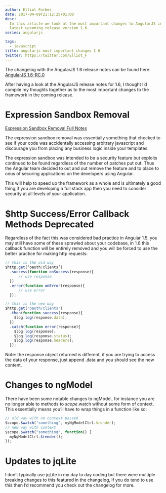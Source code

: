 ```yaml
---
author: Elliot Forbes
date: 2017-04-09T21:12:25+01:00
desc:
  In this article we look at the most important changes to AngularJS in the
  latest upcoming release version 1.6.
series: angularjs

tags:
  - javascript
title: angularjs most important changes 1 6
twitter: https://twitter.com/Elliot_F
---
```


<div class="github-link">The changelog with the AngularJS 1.6 release notes can be found here: <a href="https://github.com/angular/angular.js/blob/master/CHANGELOG.md">AngularJS 1.6-RC.0</a></div>

After having a look at the AngularJS release notes for 1.6, I thought I’d
compile my thoughts together as to the most important changes to the framework
in the coming release.

# Expression Sandbox Removal

[Expression Sandbox Removal Full Notes](http://angularjs.blogspot.co.uk/2016/09/angular-16-expression-sandbox-removal.html)

The expression sandbox removal was essentially something that checked to see if
your code was accidentally accessing arbitrary javascript and discourage you
from placing any business logic inside your templates.

The expression sandbox was intended to be a security feature but exploits
continued to be found regardless of the number of patches put out. Thus the
Angular team decided to out and out remove the feature and to place to onus of
securing applications on the developers using Angular.

This will help to speed up the framework as a whole and is ultimately a good
thing,if you are developing a full stack app then you need to consider security
at all levels of your application.

# \$http Success/Error Callback Methods Deprecated

Regardless of the fact this was considered bad practice in Angular 1.5, you may
still have some of these sprawled about your codebase, in 1.6 this callback
function will be entirely removed and you will be forced to use the better
practice for making http requests:

```js
// this is the old way
$http.get(‘oauth/clients’)
  .success(function onSuccess(response){
      // use response
  })
  .error(function onError(response){
      // use error
  });

// this is the new way
$http.get('oauth/clients')
  .then(function success(response){
    $log.log(response.data);
  })
  .catch(function error(response){
    $log.log(response);
    $log.log(response.status);
    $log.log(response.headers);
  });
```

Note: the response object returned is different, if you are trying to access the
data of your response, just append .data and you should see the new content.

# Changes to ngModel

There have been some notable changes to ngModel, for instance you are no longer
able to methods to $scope.$watch without some form of context. This essentially
means you’ll have to wrap things in a function like so:

```js
// old way with no context passed
$scope.$watch("something", myNgModelCtrl.$render);
// new way with context
$scope.$watch("something", function() {
  myNgModelCtrl.$render();
});
```

# Updates to jqLite

I don’t typically use jqLite in my day to day coding but there were multiple
breaking changes to this featured in the changelog, if you do tend to use this
then I’d recommend you check out the changelog for more.
